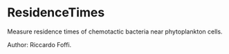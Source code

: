 # ResidenceTimes

Measure residence times of chemotactic bacteria near phytoplankton cells.

Author: Riccardo Foffi.
